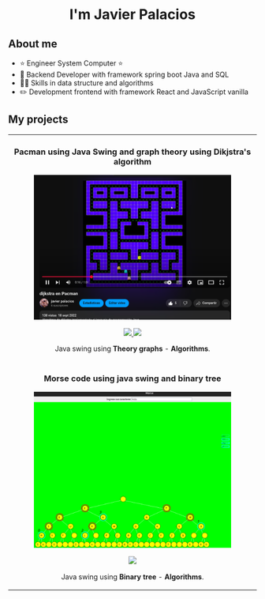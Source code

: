 
<!--
**JavierAPalaciosL/JavierAPalaciosL** is a ✨ _special_ ✨ repository because its `README.md` (this file) appears on your GitHub profile.

Here are some ideas to get you started:

- 🔭 I’m currently working on ...
- 🌱 I’m currently learning ...
- 👯 I’m looking to collaborate on ...
- 🤔 I’m looking for help with ...
- 💬 Ask me about ...
- 📫 How to reach me: ...
- 😄 Pronouns: ...
- ⚡ Fun fact: ...
-->


<div align="center">
    <h1 align="center">I'm Javier Palacios</h1>
</div>



## About me

- ⭐ Engineer System Computer ⭐
- 📲 Backend Developer with framework spring boot Java and SQL
- 🧑‍🏫 Skills in data structure and algorithms
- ✏️ Development frontend with framework React and JavaScript vanilla
  <br>

## My projects
<table>
<tr>
<td width="50%">
<h3 align="center">Pacman using Java Swing and graph theory using Dikjstra's algorithm</h3>
<div align="center">
<a href="https://github.com/JavierAPalaciosL/Pacman-with-dijkstra-s-algorithm" target="_blank"><img src="images/img.png" width="400" alt=""></a>
<p>
<a href="https://github.com/JavierAPalaciosL/Pacman-with-dijkstra-s-algorithm" target="_blank">
<img src="https://img.shields.io/badge/Code-ff9?style=for-the-badge&logo=github&logoColor=black">
</a>
<a href="https://www.youtube.com/watch?v=KiP_vDexrXQ" target="_blank">
<img src="https://img.shields.io/badge/-Youtube-green?style=for-the-badge&color=fbfc40">
</a>
</p>
<p>Java swing using <strong>Theory graphs</strong> - <strong>Algorithms</strong>.</p>
</div>
</td>


<tr>
<td width="50%">
<h3 align="center">Morse code using java swing and binary tree</h3>
<div align="center">
<a href="https://github.com/JavierAPalaciosL/CodigoMorse-rbolGeneral" target="_blank"><img src="images/img_1.png" width="400" alt=""></a>
<p>
<a href="https://github.com/JavierAPalaciosL/CodigoMorse-rbolGeneral" target="_blank">
<img src="https://img.shields.io/badge/Code-ff9?style=for-the-badge&logo=github&logoColor=black">
</a>

</p>
<p>Java swing using <strong>Binary tree</strong> - <strong>Algorithms</strong>.</p>
</div>
</td>

</table>